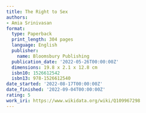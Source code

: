 ```yaml
---
title: The Right to Sex
authors:
- Amia Srinivasan
format:
  type: Paperback
  print_length: 304 pages
  language: English
  publisher:
    name: Bloomsbury Publishing
  publication_date: '2022-05-26T00:00:00Z'
  dimensions: 19.8 x 2.1 x 12.8 cm
  isbn10: 1526612542
  isbn13: 978-1526612540
date_started: '2022-08-17T00:00:00Z'
date_finished: '2022-09-04T00:00:00Z'
rating: 5
work_iri: https://www.wikidata.org/wiki/Q109967298
---
```


